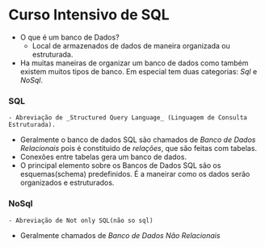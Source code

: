 # Curso Intensivo de SQL

- O que é um banco de Dados?
    - Local de armazenados de dados de maneira organizada ou estruturada.
- Ha muitas maneiras de organizar um banco de dados como também existem muitos tipos de banco. Em especial tem duas categorias: _Sql_ e _NoSql_.
### SQL
    - Abreviação de _Structured Query Language_ (Linguagem de Consulta Estruturada).
- Geralmente o banco de dados SQL são chamados de _Banco de Dados Relacionais_ pois é constituido de _relações_, que são feitas com tabelas.
- Conexões entre tabelas gera um banco de dados.
- O principal elemento sobre os Bancos de Dados SQL são os esquemas(schema) predefinidos. É a maneirar como os dados serão organizados e estruturados.

### NoSql
    - Abreviação de Not only SQL(não so sql)
- Geralmente chamados de _Banco de Dados Não Relacionais_


